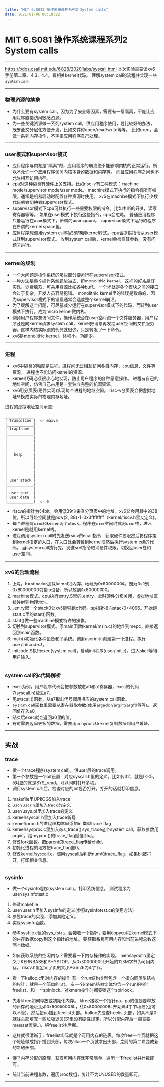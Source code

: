 ```yaml
---
title: "MIT 6.S081 操作系统课程系列2 System calls"
date: 2021-01-06 00:18:22
---
```


# MIT 6.S081 操作系统课程系列2 System calls

---
https://pdos.csail.mit.edu/6.828/2020/labs/syscall.html
本次实验需要读xv6手册第二章、4.3、4.4。看相关kernel代码。
理解system call的流程并实现一些system call。

---

### 物理资源的抽象
* 为什么要有system call。因为为了安全等因素，需要有一层隔离，不能让应用程序直接访问敏感资源。
* 为一些关键资源做一系列system call，供应用程序使用，是比较好的办法，既安全又分层化方便开发。比如文件的open/read/write等等。
比如exec，会做一系列内存操作，不需要应用程序自己处理。

---

### user模式和supervisor模式
* 应用程序与内核是“隔离”的，应用程序的崩溃绝不能影响内核的正常运行。所以不允许一个应用程序访问内核本身的数据和内存等。
而且应用程序之间也不允许相互访问内存。
* cpu对这种隔离有硬件上的支持。比如risc-v有三种模式：machine mode/supervisor mode/user mode。
machine模式下执行的指令有所有权限，通常是机器启动时配置各种资源时使用。
xv6在machine模式下执行少数代码后会切换到supervisor模式。
* supervisor模式下cpu可以执行一些需要权限的指令。比如中断的开关，读写寄存器等等。
如果在user模式下执行这些指令，cpu会忽略。
普通应用程序只能运行在user模式下，所谓的user space。
supervisor模式下运行的程序在所谓的kernel space里。
* 应用程序想调用system call时必须转到kernel模式。cpu会提供指令从user模式转到supervisor模式。
收到system call后，kernel会检查其参数。没有问题才运行。

---

### kernel的规划

* 一个大问题是操作系统的哪些部分要运行在supervisor模式。
* 一种方法是整个操作系统都放进去，即monolithic kernel。
这样的好处是好实现，少费脑筋，可共用资源比如各种buff。
一个坏处是各个模块之间的接口会过于复杂，开发人员容易犯错。
monolithic kernel里的错误是致命的，因为supervisor模式下的错误通常会造成整个kernel崩溃。
* 为了缓解这个问题，可尽量减少运行在supervisor模式下的代码，而转到user模式下执行。成为micro kernel微内核。
* 例如用户程序想访问文件，操作系统会在user空间跑一个文件服务器，用户程序还是向kernel请求system call，kernel把请求再发给user空间的文件服务器。这样内核实际跑的代码就很少，只是转发了一下命令。
* xv6是monolithic kernel，体积小，功能少。

---

### 进程
* xv6中隔离的粒度是进程。进程间无法相互访问各自内存、cpu信息、文件等资源。
进程也不能访问kernel的资源。
* kernel代码必须很小心地实现，防止用户程序的各种恶意操作。
进程有自己的地址空间，仿佛自己占用是一套独立完整的机器资源。
* xv6用分页表(硬件实现)实现每个进程的地址空间。
risc-v分页表会把虚拟地址转换成实际的物理内存地址。


进程的虚拟地址空间示意:

```
_____________
| trampoline |  <- maxva
|____________|
| trapframe  |
|____________|
|            |
|            |
|            |
|            |
|   heap     |
|            |
|            |
|            |
|            |
|____________|
| user stack |
|____________|
|            |
| user text  |
| user data  |
|____________|  <- 0

```

* riscv的指针为64bit。会用低39位来查分页表中的地址。xv6又会用其中的38位，所以寻址空间就是pow(2, 38)-1=0x3fffffffff（kernel/riscv.h里又定义)。
* 每个进程有user和kernel两个stack。程序在user空间时就用user栈，进入kernel是就用kernel栈。
* 进程调用system call时先发送rsicv的ecall指令，获取硬件权限然后把程序接到kernel指定的入口，在入口处会转换到kernel栈然后执行system call的代码。
当system call执行完，发送sret指令取消硬件权限，切换回user栈和user空间。

---

### xv6的启动流程

1. 上电。bootloader加载kernel进内存。地址为0x80000000。因为0x0到0x80000000包含io设备，所以放到0x80000000。
2. machine模式。cpu执行entry.S里的_entry。此时硬件分页关闭，虚拟地址直接映射到物理地址。
3. _entry起一个stack0让xv6能够跑c代码。sp指针指向stack0+4096。开始跑start.c里的start()函数。
4. start()做一些machine模式特许的操作。
5. 切换到supervisor模式。写main函数(kernel/main.c)的地址到mepc，直接返回到main函数。
6. main()初始化各种设备和子系统。调用userinit()创建第一个进程。执行user/initcode.S。
7. initcode.S执行exec(system call)，启动init程序(user/init.c)。进入shell等待用户输入。


---

### system call的c代码解析

* exec为例，用户程序代码会把参数放进a0和a1寄存器，exec的代码7(syscall.h)放进a7。
* 见syscall()函数，从a7取出代号调用相应的system call函数。
* system call函数里需要从寄存器取参数(使用argaddr/argint/argfd等等)。
返回值存入a0。
* 结束后exec就会返回a0里的值。
* 有时需要返回较多的数据，需要用copyout从kernel复制数据到用户地址。

---

## 实战

### trace

* 做一个trace程序(system call)，供user层的trace调用。
* 第一个参数是一个bit设置，对应syscall.h里的定义。比如传32，就是1<<5，5对应的就是SYS_read。可以同时打开多项。
* 调用system call后，检查对应的bit是否打开，打开的话就打印信息。

1. makefile里UPROGS加入trace
2. user/user.h里加入trace的定义
3. user/usys.pl里加入trace的定义
4. kernel/syscall.h里加入trace新号
5. kernel/proc.h的进程结构体里添加int类型trace_flag
6. kernel/sysproc.c里加入sys_trace()
sys_trace这个system call。获取参数用argint。给myproc()的trace_flag赋值即可。
7. 修改fork函数。把parent的trace_flag传给child。
8. 初始化进程的地方把trace_flag置0。
9. 修改kernel/syscall.c。调用syscall后判断num和trace_flag，如果bit被打开，打印相关信息。

---

### sysinfo

* 做一个sysinfo程序(system call)。打印系统信息。
测试程序为user/sysinfotest.c

1. 修改makefile
2. user/user.h里加入sysinfo的定义(参照sysinfotest.c的使用方法)
3. 参照trace的实现，添加其他定义。
4. 实现sysinfo函数。

* 参考sysfile.c里的sys_fstat。会接收一个指针，要用copyout把kernel模式下的内存数据copy到这个指针的地址。
要获取系统可用内存和当前进程总数这两个数据。

* 如何获取系统的空闲内存？需要看一下内存操作的实现。
memlayout.h里定义了KERNBASE和PHYSTOP，从0x80000000L开始的128M字节为可用内存。
riscv.h里定义了页的大小PGSIZE为4字节。

* 看一下kalloc.c里对内存的操作
有一个run结构类型包含一个指向同类型结构的指针，就是一个简单的list。
有一个kmem结构实体包含一个run的指针freelist，和一个spinlock。对kmem操作时都要锁这个spinlock。

* 先看kfree如何释放或初始化内存。
kfree接收一个指针pa，pa的值是要释放的内存的地址比如0x80000008L，往0x80000008L开始填4字节垃圾(也可以不管)，然后把pa插到freelist头部。
kalloc先检查freelist头部，如果不是0就往头部填充一些垃圾返回(这里没有硬性规定，所以分配内存后一般需要memset置零。)，把freelist往后挪。

* 这样就很清晰了，freelist实际就是个可用内存的链表。每次free一个页就把这个地址做成指针插到头部，每次alloc一个页就拿出头部，之前的第二项变成新的新的头部。

* 懂了内存分配的原理，获取可用内存就非常简单，遍历一下freelist并计数即可。

* 统计当前进程总数，遍历proc数组，统计不为UNUSED的数量即可。




---

